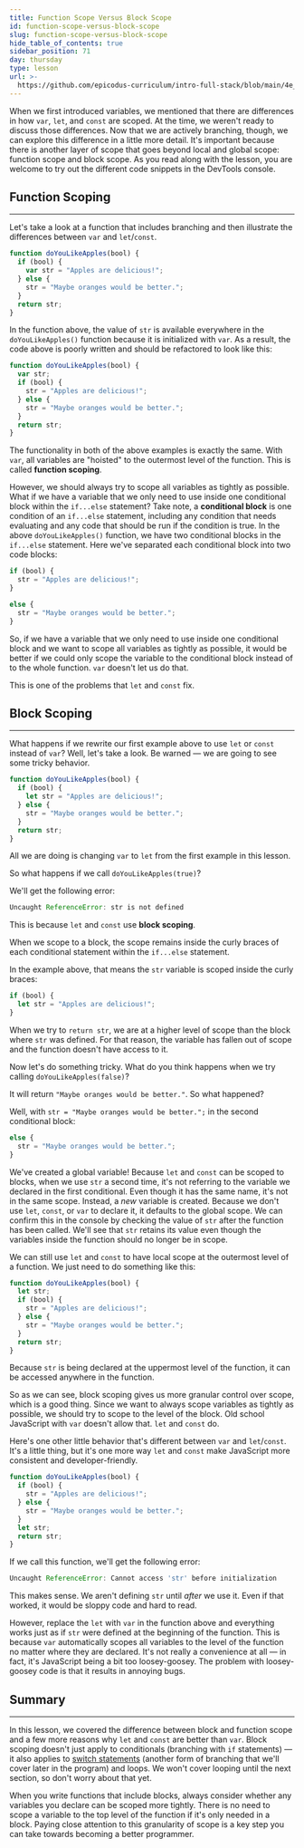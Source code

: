 ```yaml
---
title: Function Scope Versus Block Scope
id: function-scope-versus-block-scope
slug: function-scope-versus-block-scope
hide_table_of_contents: true
sidebar_position: 71
day: thursday
type: lesson
url: >-
  https://github.com/epicodus-curriculum/intro-full-stack/blob/main/4e_function_versus_block_scope.md
---
```


When we first introduced variables, we mentioned that there are differences in how `var`, `let`, and `const` are scoped. At the time, we weren't ready to discuss those differences. Now that we are actively branching, though, we can explore this difference in a little more detail. It's important because there is another layer of scope that goes beyond local and global scope: function scope and block scope. As you read along with the lesson, you are welcome to try out the different code snippets in the DevTools console.

## Function Scoping
---

Let's take a look at a function that includes branching and then illustrate the differences between `var` and `let`/`const`.

```js
function doYouLikeApples(bool) {
  if (bool) {
    var str = "Apples are delicious!";
  } else {
    str = "Maybe oranges would be better.";
  }
  return str;
}
```

In the function above, the value of `str` is available everywhere in the `doYouLikeApples()` function because it is initialized with `var`. As a result, the code above is poorly written and should be refactored to look like this:

```js
function doYouLikeApples(bool) {
  var str;
  if (bool) {
    str = "Apples are delicious!";
  } else {
    str = "Maybe oranges would be better.";
  }
  return str;
}
```

The functionality in both of the above examples is exactly the same. With `var`, all variables are "hoisted" to the outermost level of the function. This is called **function scoping**.

However, we should always try to scope all variables as tightly as possible. What if we have a variable that we only need to use inside one conditional block within the `if...else` statement? Take note, a **conditional block** is one condition of an `if...else` statement, including any condition that needs evaluating and any code that should be run if the condition is true. In the above `doYouLikeApples()` function, we have two conditional blocks in the `if...else` statement. Here we've separated each conditional block into two code blocks:

```js
if (bool) {
  str = "Apples are delicious!";
}
```

```js
else {
  str = "Maybe oranges would be better.";
}
```

So, if we have a variable that we only need to use inside one conditional block and we want to scope all variables as tightly as possible, it would be better if we could only scope the variable to the conditional block instead of to the whole function. `var` doesn't let us do that.

This is one of the problems that `let` and `const` fix.

## Block Scoping
---

What happens if we rewrite our first example above to use `let` or `const` instead of `var`? Well, let's take a look. Be warned — we are going to see some tricky behavior.

```js
function doYouLikeApples(bool) {
  if (bool) {
    let str = "Apples are delicious!";
  } else {
    str = "Maybe oranges would be better.";
  }
  return str;
}
```

All we are doing is changing `var` to `let` from the first example in this lesson.

So what happens if we call `doYouLikeApples(true)`?

We'll get the following error:

```js
Uncaught ReferenceError: str is not defined
```

This is because `let` and `const` use **block scoping**.

When we scope to a block, the scope remains inside the curly braces of each conditional statement within the `if...else` statement.

In the example above, that means the `str` variable is scoped inside the curly braces:

```js
if (bool) {
  let str = "Apples are delicious!";
}
```

When we try to `return str`, we are at a higher level of scope than the block where `str` was defined. For that reason, the variable has fallen out of scope and the function doesn't have access to it.

Now let's do something tricky. What do you think happens when we try calling `doYouLikeApples(false)`?

It will return `"Maybe oranges would be better."`. So what happened?

Well, with `str = "Maybe oranges would be better.";` in the second conditional block:

```js
else {
  str = "Maybe oranges would be better.";
}
```

We've created a global variable! Because `let` and `const` can be scoped to blocks, when we use `str` a second time, it's not referring to the variable we declared in the first conditional. Even though it has the same name, it's not in the same scope. Instead, a _new_ variable is created. Because we don't use `let`, `const`, or `var` to declare it, it defaults to the global scope. We can confirm this in the console by checking the value of `str` after the function has been called. We'll see that `str` retains its value even though the variables inside the function should no longer be in scope.

We can still use `let` and `const` to have local scope at the outermost level of a function. We just need to do something like this:

```js
function doYouLikeApples(bool) {
  let str;
  if (bool) {
    str = "Apples are delicious!";
  } else {
    str = "Maybe oranges would be better.";
  }
  return str;
}
```

Because `str` is being declared at the uppermost level of the function, it can be accessed anywhere in the function.

So as we can see, block scoping gives us more granular control over scope, which is a good thing. Since we want to always scope variables as tightly as possible, we should try to scope to the level of the block. Old school JavaScript with `var` doesn't allow that. `let` and `const` do.

Here's one other little behavior that's different between `var` and `let`/`const`. It's a little thing, but it's one more way `let` and `const` make JavaScript more consistent and developer-friendly.

```js
function doYouLikeApples(bool) {
  if (bool) {
    str = "Apples are delicious!";
  } else {
    str = "Maybe oranges would be better.";
  }
  let str;
  return str;
}
```

If we call this function, we'll get the following error:

```js
Uncaught ReferenceError: Cannot access 'str' before initialization
```

This makes sense. We aren't defining `str` until _after_ we use it. Even if that worked, it would be sloppy code and hard to read.

However, replace the `let` with `var` in the function above and everything works just as if `str` were defined at the beginning of the function. This is because `var` automatically scopes all variables to the level of the function no matter where they are declared. It's not really a convenience at all — in fact, it's JavaScript being a bit too loosey-goosey. The problem with loosey-goosey code is that it results in annoying bugs.

## Summary
---

In this lesson, we covered the difference between block and function scope and a few more reasons why `let` and `const` are better than `var`. Block scoping doesn't just apply to conditionals (branching with `if` statements) — it also applies to [switch statements](https://developer.mozilla.org/en-US/docs/Web/JavaScript/Reference/Statements/switch) (another form of branching that we'll cover later in the program) and loops. We won't cover looping until the next section, so don't worry about that yet.

When you write functions that include blocks, always consider whether any variables you declare can be scoped more tightly. There is no need to scope a variable to the top level of the function if it's only needed in a block. Paying close attention to this granularity of scope is a key step you can take towards becoming a better programmer.